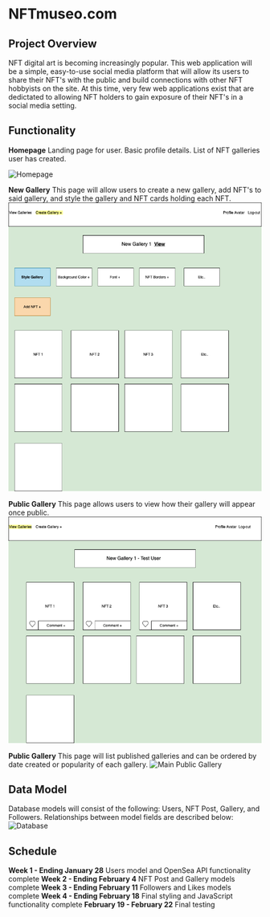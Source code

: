 # NFTmuseo.com 

## Project Overview
NFT digital art is becoming increasingly popular. This web application will be a simple, easy-to-use social media platform that will allow its users to share their NFT's with the public and build connections with other NFT hobbyists on the site. At this time, very few web applications exist that are dedictated to allowing NFT holders to gain exposure of their NFT's in a social media setting. 
 
## Functionality

**Homepage**
Landing page for user. Basic profile details. List of NFT galleries user has created.

![Homepage](/images/UserHomepage.drawio.png)

**New Gallery**
This page will allow users to create a new gallery, add NFT's to said gallery, and style the gallery and NFT cards holding each NFT.
![New Gallery](/images/NewGallery.drawio.png)

**Public Gallery**
This page allows users to view how their gallery will appear once public.
![Public Gallery View](/images/PublicGalleryView.drawio.png)

**Public Gallery**
This page will list published galleries and can be ordered by date created or popularity of each gallery.
![Main Public Gallery](/images/MainPublicGallery.drawio.png)

## Data Model
Database models will consist of the following: Users, NFT Post, Gallery, and Followers. Relationships between model fields are described below:
![Database](/images/Database.drawio.png)

## Schedule
**Week 1 - Ending January 28**
    Users model and OpenSea API functionality complete
**Week 2 - Ending February 4**
    NFT Post and Gallery models complete
**Week 3 - Ending February 11**
    Followers and Likes models complete
**Week 4 - Ending February 18**
    Final styling and JavaScript functionality complete
   **February 19 - February 22**
	Final testing 
